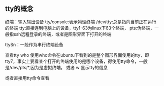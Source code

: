 ## tty的概念
终端：输入输出设备
tty/console:表示物理终端
/dev/tty:总是指向当前正在运行的终端
tty:直接连到电脑上的设备，tty1-63为linux下63个终端，
pts:伪终端，一般指ssh远程登录的终端，或者是图形界面下打开的终端

ttySn：一般作为串行终端设备


查看tty 
who
使用who命令在ubuntu下看到的是整个图形界面使用的tty，即tty7，事实上要看某个打开的终端使用的是哪个设备，得使用tty命令，一般是/dev/pts/*,因为是虚拟终端。
或者
w
显示tty的信息

或者直接用tty命令查看




